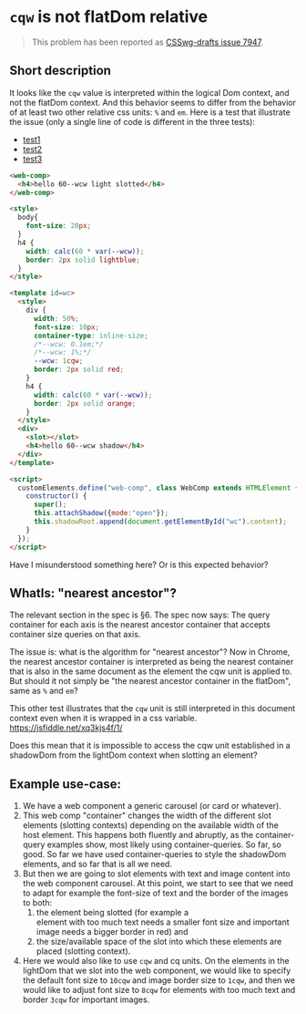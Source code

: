 # `cqw` is not flatDom relative

> This problem has been reported as [CSSwg-drafts issue 7947](https://github.com/w3c/csswg-drafts/issues/7947).

## Short description 

It looks like the `cqw` value is interpreted within the logical Dom context, and not the flatDom context. And this behavior seems to differ from the behavior of at least two other relative css units: `%` and `em`. Here is a test that illustrate the issue (only a single line of code is different in the three tests):

 * [test1](https://jsfiddle.net/0hfnpumq/1/)
 * [test2](https://jsfiddle.net/0hfnpumq/2/)
 * [test3](https://jsfiddle.net/0hfnpumq/3/)

```html
<web-comp>
  <h4>hello 60--wcw light slotted</h4>
</web-comp>

<style>
  body{
    font-size: 20px;
  }
  h4 {
    width: calc(60 * var(--wcw));
    border: 2px solid lightblue;
  }
</style>

<template id=wc>
  <style>
    div {
      width: 50%;
      font-size: 10px;
      container-type: inline-size;
      /*--wcw: 0.1em;*/
      /*--wcw: 1%;*/
      --wcw: 1cqw;
      border: 2px solid red;
    }
    h4 {
      width: calc(60 * var(--wcw));
      border: 2px solid orange;
    }
  </style>
  <div>
    <slot></slot>
    <h4>hello 60--wcw shadow</h4>
  </div>
</template>

<script>
  customElements.define("web-comp", class WebComp extends HTMLElement {
    constructor() {
      super();
      this.attachShadow({mode:"open"});
      this.shadowRoot.append(document.getElementById("wc").content);
    }
  });
</script>
```

Have I misunderstood something here? Or is this expected behavior?

## WhatIs: "nearest ancestor"?

The relevant section in the spec is §6. The spec now says:
The query container for each axis is the nearest ancestor container that accepts container size queries on that axis.

The issue is: what is the algorithm for "nearest ancestor"? Now in Chrome, the nearest ancestor container is interpreted as being the nearest container that is also in the same document as the element the cqw unit is applied to. But should it not simply be "the nearest ancestor container in the flatDom", same as `%` and `em`?

This other test illustrates that the `cqw` unit is still interpreted in this document context even when it is wrapped in a css variable.
https://jsfiddle.net/xq3kjs4f/1/

Does this mean that it is impossible to access the cqw unit established in a shadowDom from the lightDom context when slotting an element?

## Example use-case:

1. We have a web component a generic carousel (or card or whatever).
2. This web comp "container" changes the width of the different slot elements (slotting contexts) depending on the available width of the host element. This happens both fluently and abruptly, as the container-query examples show, most likely using container-queries. So far, so good. So far we have used container-queries to style the shadowDom elements, and so far that is all we need.
3. But then we are going to slot elements with text and image content into the web component carousel. At this point, we start to see that we need to adapt for example the font-size of text and the border of the images to both:
   1. the element being slotted (for example a <div> element with too much text needs a smaller font size and important image needs a bigger border in red) and
   2. the size/available space of the slot into which these elements are placed (slotting context).
4. Here we would also like to use `cqw` and cq units. On the elements in the lightDom that we slot into the web component, we would like to specify the default font size to `10cqw` and image border size to `1cqw`, and then we would like to adjust font size to `8cqw` for elements with too much text and border `3cqw` for important images.